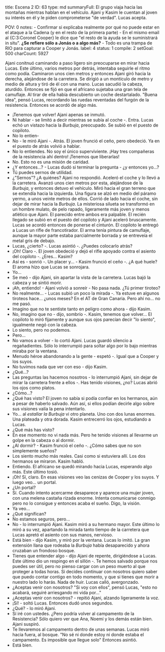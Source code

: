 title:          Escena 2
ID:             63
type:           md
summaryFull:    El grupo viaja hacia las montañas mientras hablan en el vehículo. Ajani y Kasim le cuentan al joven su interés en él y le piden  comprometerse "de verdad". Lucas acepta.
                
POV:            0
notes:          - Confirmar si explicaba realmente por qué no puede estar en el ataque a la Cadena (y en el resto de la primera parte)
                - En el mismo email al {C:3:Coronel Cooper} le dice que "el resto de la ayuda se le suministrará in situ". **¿Se refiere sólo a Jonás o a algo más?**
                - Todo es una trampa de RIO para capturar a Cooper y Jonás.
label:          4
status:         1
compile:        2
setGoal:        500
charCount:      5927


Ajani conitnuó caminando a paso ligero sin preocuparse en mirar hacia Lucas. Este último, varios metros por detrás, intentaba seguirle el ritmo como podía.
Caminaron unos cien metros y entonces Ajani giró hacia la derecha, alejándose de la carretera. Se dirigió a un montículo de metro y medio de altura y tiró de él con una mano.
Lucas sacudió la cabeza, aturdido. Entonces se fijó en que el africano sujetaba una gran tela de camuflaje. Al tirar de ella había descubierto un coche destartalado.
"Buena idea", pensó Lucas, recordando las ruedas reventadas del furgón de la resistencia.
Entonces se acordó de algo más.
- ¡Tenemos que volver!
Ajani apenas se inmutó.
- Ni hablar - se limitó a decir mientras se subía al coche -. Entra.
Lucas echó un vistazo hacia la *Burbuja*, preocupado. Se subió en el puesto de copiloto.
- No lo entien-
- No - le miró Ajani -. Atrás.
El joven frunció el ceño, pero obedeció. Ya en el puesto de atrás volvió a hablar.
- No lo entiendes. No soy el único superviviente. ¡Hay tres compañeras de la resistencia ahí dentro! ¡Tenemos que liberarlas!
- No. Esto no es una misión de caridad.
- ¿Y entonces...? - Lucas dudó si terminar la pregunta - ¿y entonces yo...?
- Tú puedes sernos de utilidad.
- ¿"Sernos"? ¿A quiénes?
Ajani no respondió. Aceleró el coche y lo llevó a la carretera. Avanzó unos cien metros por esta, alejándose de la *Burbuja*, y entonces detuvo el vehículo. Miró hacia el gran terreno que se extendía hacia la izquierda.
Una figura se alzó en medio del páramo yermo, a unos veinte metros de ellos. Corrió de lado hacia el coche, sin dejar de mirar hacia la *Burbuja*.
La misteriosa silueta se transformó en un hombre mulato, de pelo rapado, ligeramente más joven y menos atlético que Ajani. El parecido entre ambos era palpable.
El recién llegado se subió en el puesto del copiloto y Ajani aceleró bruscamente. Lucas se acordó entonces de ponerse el cinturón.
El copiloto le entregó a Lucas un rifle de francotirador. El arma tenía pintura de camuflaje, aunque la mayor parte estaba parcialmente borrada y se entreveía el metal gris de debajo.
- Lucas, ¿cierto? -. Lucas asintió -. ¿Puedes colocarlo atrás?
- ¡Oh! Claro -. El joven obedeció y dejó el rifle apoyado contra el asiento del copiloto -. ¿Eres... Kasim?
- Así es - sonrió -. Un placer y... - Kasim frunció el ceño -. ¿A qué huele?
El aroma hizo que Lucas se sonrojara.
- Yo...
- Se meó - dijo Ajani, sin apartar la vista de la carretera.
Lucas bajó la cabeza y se sintió morir.
- ¡Ah, entiendo! - Ajani volvió a sonreír - No pasa nada. ¿Tú primer tiroteo?
- No realmente... - Lucas subió un poco la mirada -. Ya estuve en algunos tiroteos hace... ¿unos meses? En el AT de Gran Canaria. Pero ahí no... no me pasó.
- Imagino que no te sentiste tanto en peligro como ahora - dijo Kasim.
- No, imagino que no - dijo, sombrío -. Kasim, tenemos que volver...
El copiloto lo miró fijamente y aunque sus ojos parecían decir "lo siento", igualmente negó con la cabeza.
- Lo siento, pero no podemos.
- Pero...
- No vamos a volver - lo cortó Ajani.
Lucas guardó silencio a regañadientes. Sólo lo interrumpió para soltar algo por lo bajo mientras miraba por la ventana.
- Menudo héroe abandonando a la gente - espetó -. Igual que a Cooper y los suyos.
- No tuvimos nada que ver con eso - dijo Kasim.
- ¿Qué...?
- Las preguntas las hacemos nosotros - lo interrumpió Ajani, sin dejar de mirar la carretera frente a ellos -. Has tenido visiones, ¿no?
Lucas abrió los ojos como platos.
- ¿Cómo...?
- ¿Qué has visto?
El joven no sabía si podía confiar en los hermanos, aún a pesar de haberlo salvado. Aún así, si ellos podían decirle algo sobre sus visiones valía la pena intentarlo.
- Yo... al *estallar la Burbuja* vi otro planeta. Uno con dos lunas enormes. Una plateada y otra dorada.
Kasim entrecerró los ojos, estudiando a Lucas.
- ¿Qué más has visto?
- En ese momento no vi nada más. Pero he tenido visiones al llevarme un golpe en la cabeza o al dormir.
- ¿Al dormir? - Kasim frunció el ceño -. ¿Cómo sabes que no son simplemente sueños?
- Los siento mucho más reales. Casi como si estuviera allí.
Los dos hermanos se miraron. Kasim habló.
- Entiendo.
El africano se quedó mirando hacia Lucas, esperando algo más. Este último tosió.
- ¡Oh! Sí, claro. En esas visiones veo las cenizas de Cooper y los suyos. Y luego veo... un portal.
- ¿Un portal?
- Sí. Cuando intento acercarme desaparece y aparece una mujer joven, con una melena castaña rizada enorme. Intenta comunicarse conmigo pero no lo consigue y entonces acaba el sueño. Digo, la visión.
- Ya veo...
- ¿Qué significan?
- No estamos seguros, pero...
- No - lo interrumpió Ajani.
Kasim miró a su hermano mayor. Este último lo miró a su vez, apartando la mirada tanto tiempo de la carretera que Lucas apretó el asiento con sus manos, nervioso.
- Está bien - dijo Kasim, y miró por la ventana.
Lucas lo imitó. La gran extensión llana que rodeaba la *Burbuja* había desaparecido y ahora cruzaban un frondoso bosque.
- Tienes que entender algo - dijo Ajani de repente, dirigiéndose a Lucas. Este último dio un respingo en el sillón -. Te hemos salvado porque nos puedes ser útil, pero no pienso cargar con un peso muerto al que proteger a todas horas. Si decides continuar con nosotros quiero saber que puedo contar contigo en todo momento, y que si tienes que morir a nuestro lado lo harás. Nada de huir.
Lucas calló, avergonzado.
- ¿Aceptas venir con nosotros?
"Si voy con ellos", pensó Lucas, "esto no acabará, seguiré arriesgando mi vida por..."
- ¿Aceptas venir con nosotros? - repitió Ajani, alzando ligeramente la voz.
- ¡Sí! - soltó Lucas. Entonces dudó unos segundos.
- ¿Qué? - lo miró Ajani.
- Sí iré con ustedes. ¿Pero podría volver al campamento de la Resistencia? Sólo quiero ver que Ana, Noemí y los demás están bien.
Ajani suspiró.
- Te llevaremos al campamento dentro de unas semanas.
Lucas miró hacia fuera, al bosque.
"No sé ni donde estoy ni donde estaba el campamento. Es imposible que llegue solo"
Entonces asintió.
- Está bien.